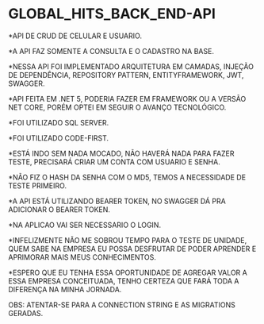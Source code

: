 # GLOBAL_HITS_BACK_END-API

*API DE CRUD DE CELULAR E USUARIO.

*A API FAZ SOMENTE A CONSULTA E O CADASTRO NA BASE.

*NESSA API FOI IMPLEMENTADO ARQUITETURA EM CAMADAS, INJEÇÃO DE DEPENDÊNCIA, REPOSITORY PATTERN, ENTITYFRAMEWORK, JWT, SWAGGER.

*API FEITA EM .NET 5, PODERIA FAZER EM FRAMEWORK OU A VERSÃO NET CORE, PORÉM OPTEI EM SEGUIR O AVANÇO TECNOLÓGICO.

*FOI UTILIZADO SQL SERVER.

*FOI UTILIZADO CODE-FIRST.

*ESTÁ INDO SEM NADA MOCADO, NÃO HAVERÁ NADA PARA FAZER TESTE, PRECISARÁ CRIAR UM CONTA COM USUARIO E SENHA.

*NÃO FIZ O HASH DA SENHA COM O MD5, TEMOS A NECESSIDADE DE TESTE PRIMEIRO.

*A API ESTÁ UTILIZANDO BEARER TOKEN, NO SWAGGER DÁ PRA ADICIONAR O BEARER TOKEN.

*NA APLICAO VAI SER NECESSARIO O LOGIN.

*INFELIZMENTE NÃO ME SOBROU TEMPO PARA O TESTE DE UNIDADE, QUEM SABE NA EMPRESA EU POSSA DESFRUTAR DE PODER APRENDER E APRIMORAR MAIS MEUS CONHECIMENTOS.

*ESPERO QUE EU TENHA ESSA OPORTUNIDADE DE AGREGAR VALOR A ESSA EMPRESA CONCEITUADA, TENHO CERTEZA QUE FARÁ TODA A DIFERENÇA NA MINHA JORNADA.


OBS: ATENTAR-SE PARA A CONNECTION STRING E AS MIGRATIONS GERADAS.



